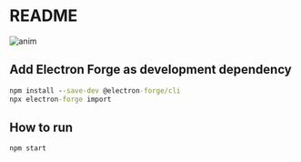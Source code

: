 # README

![anim](./docs/vumeter-anim.gif)


## Add Electron Forge as development dependency

```cmd
npm install --save-dev @electron-forge/cli
npx electron-forge import
```

## How to run

```cmd
npm start
```

